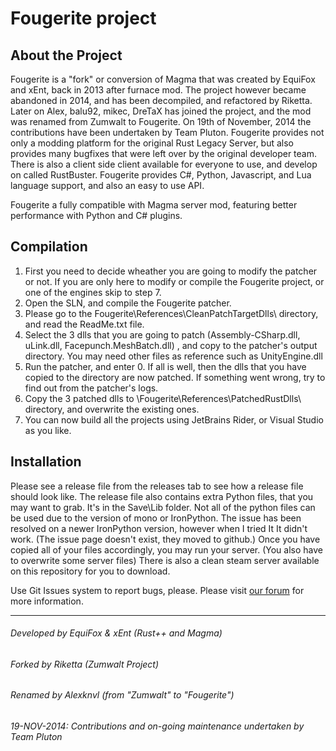 # Fougerite project

## About the Project
Fougerite is a "fork" or conversion of Magma that was created by EquiFox and xEnt, back in 2013 after furnace mod.
The project however became abandoned in 2014, and has been decompiled, and refactored by Riketta.
Later on Alex, balu92, mikec, DreTaX has joined the project, and the mod was renamed from Zumwalt to
Fougerite. On 19th of November, 2014 the contributions have been undertaken by Team Pluton.
Fougerite provides not only a modding platform for the original Rust Legacy Server, but also provides
many bugfixes that were left over by the original developer team.
There is also a client side client available for everyone to use, and develop on called RustBuster.
Fougerite provides C#, Python, Javascript, and Lua language support, and also an easy to use API.

Fougerite a fully compatible with Magma server mod, featuring better performance with Python and C# plugins.

## Compilation
1. First you need to decide wheather you are going to modify the patcher or not. If you are only here to modify or compile
the Fougerite project, or one of the engines skip to step 7.
2. Open the SLN, and compile the Fougerite patcher.
3. Please go to the Fougerite\References\CleanPatchTargetDlls\ directory, and read the ReadMe.txt file.
4. Select the 3 dlls that you are going to patch (Assembly-CSharp.dll, uLink.dll, Facepunch.MeshBatch.dll)
, and copy to the patcher's output directory. You may need other files as reference
such as UnityEngine.dll
5. Run the patcher, and enter 0. If all is well, then the dlls that you have copied to the directory are now patched.
If something went wrong, try to find out from the patcher's logs.
6. Copy the 3 patched dlls to \Fougerite\References\PatchedRustDlls\ directory, and overwrite the existing ones.
7. You can now build all the projects using JetBrains Rider, or Visual Studio as you like.

## Installation
Please see a release file from the releases tab to see how a release file should look like.
The release file also contains extra Python files, that you may want to grab.
It's in the Save\Lib folder. Not all of the python files can be used due to the version of 
mono or IronPython. The issue has been resolved on a newer IronPython version, however when I tried It
It didn't work. (The issue page doesn't exist, they moved to github.)
Once you have copied all of your files accordingly, you may run your server. (You also have to overwrite some server files)
There is also a clean steam server available on this repository for you to download.

Use Git Issues system to report bugs, please. 
Please visit [our forum](http://fougerite.com/) for more information.

***
###### Developed by EquiFox & xEnt (Rust++ and Magma)
###### Forked by Riketta (Zumwalt Project)
###### Renamed by Alexknvl (from "Zumwalt" to "Fougerite")
###### 19-NOV-2014: Contributions and on-going maintenance undertaken by Team Pluton
